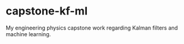 # capstone-kf-ml
My engineering physics capstone work regarding Kalman filters and machine learning.
